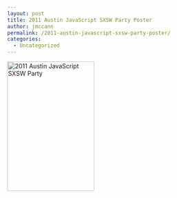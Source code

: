 ```yaml
---
layout: post
title: 2011 Austin JavaScript SXSW Party Poster
author: jmccann
permalink: /2011-austin-javascript-sxsw-party-poster/
categories:
  - Uncategorized
---
```

<div style="width:562px;">
  <a href="/wp-content/uploads/2011/03/poster_600x889.png" rel="lightbox[118]"><img class="alignleft size-medium wp-image-123" title="2011 Austin JavaScript SXSW Party" src="/wp-content/uploads/2011/03/poster_600x889-202x300.png" alt="2011 Austin JavaScript SXSW Party" width="202" height="300" /></a>
</div>
